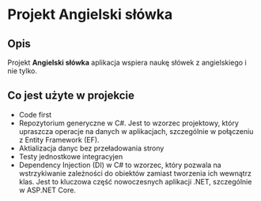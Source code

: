 # Projekt Angielski słówka

## Opis
Projekt **Angielski słówka** aplikacja wspiera naukę słówek z angielskiego i nie tylko.

## Co jest użyte w projekcie
- Code first
- Repozytorium generyczne w C#. Jest to wzorzec projektowy, który upraszcza operacje na danych w aplikacjach, szczególnie w połączeniu z Entity Framework (EF).
- Aktializacja danyc bez przeładowania strony
- Testy jednostkowe integracyjen
- Dependency Injection (DI) w C# to wzorzec, który pozwala na wstrzykiwanie zależności do obiektów zamiast tworzenia ich wewnątrz klas. Jest to kluczowa część nowoczesnych aplikacji .NET, szczególnie w ASP.NET Core.


